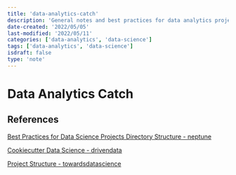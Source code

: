 ```yaml
---
title: 'data-analytics-catch'
description: 'General notes and best practices for data analytics projects'
date-created: '2022/05/05'
last-modified: '2022/05/11'
categories: ['data-analytics', 'data-science']
tags: ['data-analytics', 'data-science']
isdraft: false
type: 'note'
---
```


# Data Analytics Catch

## References

[Best Practices for Data Science Projects Directory Structure - neptune](https://neptune.ai/blog/best-practices-for-data-science-project-workflows-and-file-organizations)

[Cookiecutter Data Science - drivendata](https://drivendata.github.io/cookiecutter-data-science/)

[Project Structure - towardsdatascience](https://towardsdatascience.com/structure-your-data-science-projects-6c6c8653c16a)
